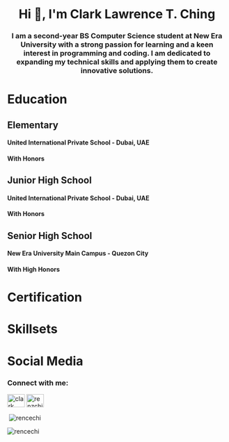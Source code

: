<h1 align="center">Hi 👋, I'm Clark Lawrence T. Ching</h1>
<h3 align="center">I am a second-year BS Computer Science student at New Era University with a strong passion for learning and a keen interest in programming and coding. I am dedicated to expanding my technical skills and applying them to create innovative solutions.</h3>

<h1 align="left">Education</h1>
<h2 align="left">Elementary</h2>
<h4 align="left">United International Private School - Dubai, UAE</h4>
<h4 align="left">With Honors</h4>

<h2 align="left">Junior High School</h2>
<h4 align="left">United International Private School - Dubai, UAE</h4>
<h4 align="left">With Honors</h4>

<h2 align="left">Senior High School</h2>
<h4 align="left">New Era University Main Campus - Quezon City</h4>
<h4 align="left">With High Honors</h4>

<h1 align="left">Certification</h1>

<h1 align="left">Skillsets</h1>


<h1 align="left">Social Media</h1>
<h3 align="left">Connect with me:</h3>
<p align="left">
<a href="https://fb.com/clark lawrence" target="blank"><img align="center" src="https://raw.githubusercontent.com/rahuldkjain/github-profile-readme-generator/master/src/images/icons/Social/facebook.svg" alt="clark lawrence" height="30" width="40" /></a>
<a href="https://instagram.com/renzching_" target="blank"><img align="center" src="https://raw.githubusercontent.com/rahuldkjain/github-profile-readme-generator/master/src/images/icons/Social/instagram.svg" alt="renzching_" height="30" width="40" /></a>
</p>

<p>&nbsp;<img align="center" src="https://github-readme-stats.vercel.app/api?username=rencechi&show_icons=true&locale=en" alt="rencechi" /></p>

<p><img align="center" src="https://github-readme-streak-stats.herokuapp.com/?user=rencechi&" alt="rencechi" /></p>
